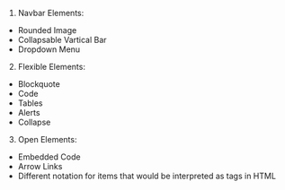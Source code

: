 1. Navbar Elements:
- Rounded Image
- Collapsable Vartical Bar
- Dropdown Menu

2. Flexible Elements:
- Blockquote
- Code
- Tables
- Alerts
- Collapse

3. Open Elements:
- Embedded Code
- Arrow Links
- Different notation for items that would be interpreted as tags in HTML
